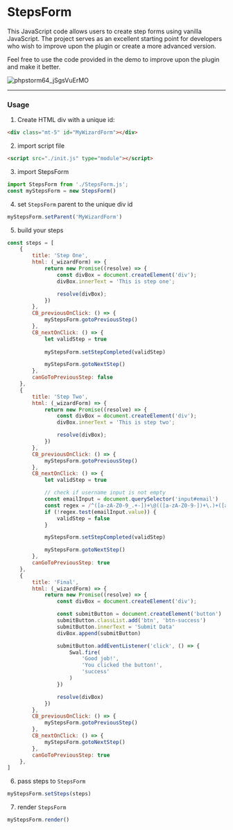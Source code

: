 # StepsForm

This JavaScript code allows users to create step forms using vanilla JavaScript. The project serves as an excellent starting point for developers who wish to improve upon the plugin or create a more advanced version.

Feel free to use the code provided in the demo to improve upon the plugin and make it better.

![phpstorm64_jSgsVuErMO](https://user-images.githubusercontent.com/25286081/213615478-eb9185e4-1063-4fb7-afb4-e005a9f66390.gif)

---

### Usage

1. Create HTML div with a unique id:
```html
<div class="mt-5" id="MyWizardForm"></div>
```

2. import script file
```html
<script src="./init.js" type="module"></script>
```

3. import StepsForm
```javascript
import StepsForm from './StepsForm.js';
const myStepsForm = new StepsForm()
```

4. set `StepsForm` parent to the unique div id
```javascript
myStepsForm.setParent('MyWizardForm')
```

5. build your steps
```javascript
const steps = [
    {
        title: 'Step One',
        html: (_wizardForm) => {
            return new Promise((resolve) => {
                const divBox = document.createElement('div');
                divBox.innerText = 'This is step one';

                resolve(divBox);
            })
        },
        CB_previousOnClick: () => {
            myStepsForm.gotoPreviousStep()
        },
        CB_nextOnClick: () => {
            let validStep = true
            
            myStepsForm.setStepCompleted(validStep)

            myStepsForm.gotoNextStep()
        },
        canGoToPreviousStep: false
    },
    {
        title: 'Step Two',
        html: (_wizardForm) => {
            return new Promise((resolve) => {
                const divBox = document.createElement('div');
                divBox.innerText = 'This is step two';

                resolve(divBox);
            })
        },
        CB_previousOnClick: () => {
            myStepsForm.gotoPreviousStep()
        },
        CB_nextOnClick: () => {
            let validStep = true

            // check if username input is not empty
            const emailInput = document.querySelector('input#email')
            const regex = /^([a-zA-Z0-9_.+-])+\@(([a-zA-Z0-9-])+\.)+([a-zA-Z0-9]{2,4})+$/;
            if (!regex.test(emailInput.value)) {
                validStep = false
            }

            myStepsForm.setStepCompleted(validStep)

            myStepsForm.gotoNextStep()
        },
        canGoToPreviousStep: true
    },
    {
        title: 'Final',
        html: (_wizardForm) => {
            return new Promise((resolve) => {
                const divBox = document.createElement('div');

                const submitButton = document.createElement('button')
                submitButton.classList.add('btn', 'btn-success')
                submitButton.innerText = 'Submit Data'
                divBox.append(submitButton)

                submitButton.addEventListener('click', () => {
                    Swal.fire(
                        'Good job!',
                        'You clicked the button!',
                        'success'
                    )
                })

                resolve(divBox)
            })
        },
        CB_previousOnClick: () => {
            myStepsForm.gotoPreviousStep()
        },
        CB_nextOnClick: () => {
            myStepsForm.gotoNextStep()
        },
        canGoToPreviousStep: true
    },
]
```

6. pass steps to `StepsForm`
```javascript
myStepsForm.setSteps(steps)
```

7. render `StepsForm`
```javascript
myStepsForm.render()
```
